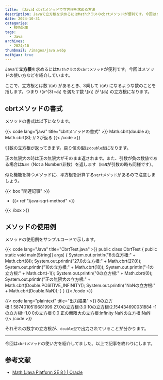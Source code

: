 ```yaml
---
title: 【Java】cbrtメソッドで立方根を求める方法
description: Javaで立方根を求めるにはMathクラスのcbrtメソッドが便利です。今回はメソッドの使い方などを紹介しています。
date: 2024-10-31
categories: 
  - 技術記事
tags: 
  - Java
archives: 
  - 2024/10
thumbnail: /images/java.webp
mathjax: true
---
```


Javaで**立方根**を求めるには`Mathクラス`の`cbrtメソッド`が便利です。今回はメソッドの使い方などを紹介しています。

<!--more-->

ここで、立方根とは数 \\(a\\) があるとき、3乗して \\(a\\) になるような数のことを指します。つまり \\(x^{3}=a\\) を満たす数 \\(x\\) が \\(a\\) の立方根になります。

## cbrtメソッドの書式

メソッドの書式は以下になります。

{{< code lang="java" title="cbrtメソッドの書式" >}}
Math.cbrt(double a);
Math.cbrt(8); // 2が返る
{{< /code >}}

引数の立方根が返ってきます。戻り値の型は`double型`になります。

正の無限大の時は正の無限大がそのまま返されます。また、引数が負の数値である場合は`NaN`（Not a Number/非数）を返します（`NaN`が引数の時も同様です）。

似た機能を持つメソッドに、平方根を計算する`sqrtメソッド`があるので注意しましょう。

{{< box "関連記事" >}}
<ul>
<li>{{< ref "/java-sqrt-method" >}}</li>
</ul>
{{< /box >}}

## メソッドの使用例

メソッドの使用例をサンプルコードで示します。

{{< code lang="Java" title="CbrtTest.java" >}}
public class CbrtTest {
  public static void main(String[] args) {
    System.out.println("8の立方根:" + Math.cbrt(8));
    System.out.println("27.0の立方根:" + Math.cbrt(27.0));
    System.out.println("10の立方根:" + Math.cbrt(10));
    System.out.println("-1の立方根:" + Math.cbrt(-1));
    System.out.println("0の立方根:" + Math.cbrt(0));
    System.out.println("正の無限大の立方根:" + Math.cbrt(Double.POSITIVE_INFINITY));
    System.out.println("NaNの立方根:" + Math.cbrt(Double.NaN));
  }
}
{{< /code >}}

{{< code lang="plaintext" title="出力結果" >}}
8の立方根:1.5874010519681996
27.0の立方根:3.0
10の立方根:2.154434690031884
-1の立方根:-1.0
0の立方根:0.0
正の無限大の立方根:Infinity
NaNの立方根:NaN
{{< /code >}}

それぞれの数字の立方根が、`double型`で出力されていることが分かります。

* * *

今回は`cbrtメソッド`の使い方を紹介してました。以上で記事を終わりにします。

## 参考文献

* [Math (Java Platform SE 8 ) | Oracle](https://docs.oracle.com/javase/jp/8/docs/api/java/lang/Math.html)